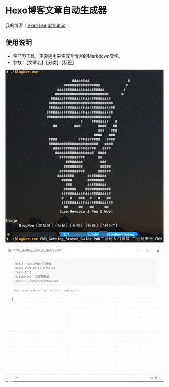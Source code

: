 # Hexo博客文章自动生成器

我的博客：[Vxer-Lee.github.io](https://Vxer-Lee.github.io)

## 使用说明

* 生产力工具，主要是用来生成写博客的Markdown文件。
* 参数：【文章名】【分类】【标签】



![avatar](./assets/1.png) 

![avatar](./assets/2.png) 

